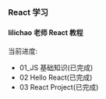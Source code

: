 ### React 学习

#### lilichao 老师 React 教程

当前进度:

- 01_JS 基础知识(已完成)
- 02 Hello React(已完成)
- 03 React Project(已完成)
